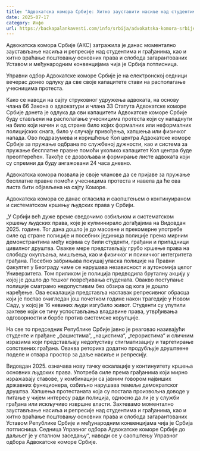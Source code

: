 ```yaml
---
title: "Адвокатска комора Србије: Хитно зауставити насиље над студентима и грађанима"
date: 2025-07-17
category: Инфо
url: https://backapalankavesti.com/info/srbija/advokatska-komora-srbije-hitno-zaustaviti-nasilje-nad-studentima-i-gradjanima/
---
```


Адвокатска комора Србије (АКС) затражила је данас моментално заустављање насиља и репресије над студентима и грађанима, као и хитно враћање поштовању основних права и слобода загарантованих Уставом и међународним конвенцијама чија је Србија потписница.

Управни одбор Адвокатске коморе Србије је на електронској седници вечерас донео одлуку да све своје капацитете стави на располагање учесницима протеста.

Како се наводи на сајту струковног удружења адвоката, на основу члана 66 Закона о адвокатури и члана 33 Статута Адвокатске коморе Србије донета је одлука да сви капацитети Адвокатске коморе Србије буду стављени на располагање учесницима протеста који су нападнути на било који начин и од стране било којих формалних или неформалних полицијских снага, било у случају привођења, хапшења или физичког напада. Ово подразумева и коришћење Кол центра Адвокатске коморе Србије за пружање одбрана по службеној дужности, као и система за пружање бесплатне правне помоћи уколико капацитет Кол центра буде преоптерећен. Такође се дозвољава и формирање листе адвоката који су спремни да буду ангажовани 24 часа дневно.

Адвокатска комора позвала је своје чланове да се пријаве за пружање бесплатне правне помоћи учесницима протеста и навела да ће ова листа бити објављена на сајту Коморе.

Адвокатска комора се данас огласила и саопштењем о континуираном и систематском кршењу људских права у Србији.

„У Србији већ дуже време сведочимо озбиљном и систематском кршењу људских права, које је кулминирало догађајима на Видовдан 2025. године. Тог дана дошло је до масовне и прекомерне употребе силе од стране полиције и посебних јединица полиције према мирним демонстрантима међу којима су били студенти, грађани и припадници цивилног друштва. Овакве мере представљају грубо кршење права на слободу окупљања, мишљења, као и физичког и психичког интегритета грађана. Посебно забрињава покушај уласка полиције на Правни факултет у Београду чиме се нарушава независност и аутономија целог Универзитета. Том приликом је полиција предводила бруталну акцију у којој је дошло до тешког повређивања студената. Овакво поступање полиције сматрамо недопустивим без обзира од кога је дошло наређење. Ова ескалација представља наставак репресивног обрасца који је постао очигледан још почетком године након трагедије у Новом Саду, у којој је 16 невиних људи изгубило живот. Студенти су упутили захтеве који се тичу успостављања владавине права, утврђивања одговорности и борбе против системске корупције.

На све то председник Републике Србије јавно је реаговао називајући студенте и грађане „фашистима“, „нацистима“, „терористима“ и сличним изразима који представљају недопустиву стигматизацију и таргетирање сопствених грађана. Оваква реторика додатно продубљује друштвене поделе и отвара простор за даље насиље и репресију.

Видовдан 2025. означава нову тачку ескалације у континуитету кршења основних људских права. Употреба силе према грађанима који мирно изражавају ставове, у комбинацији са јавним говором највиших државних функционера, озбиљно нарушава темеље демократског друштва. Хапшења протестаната која су постала произвољна доводе у питање у чијем интересу ради полиција, односно да ли је у служби грађана или искључиво извршне власти. Захтевамо моментално заустављање насиља и репресије над студентима и грађанима, као и хитно враћање поштовању основних права и слобода загарантованих Уставом Републике Србије и међународним конвенцијама чија је Србија потписница. Седница Управног одбора Адвокатске коморе Србије до даљњег је у сталном заседању“, наводи се у саопштењу Управног одбора Адвокатске коморе Србије.
